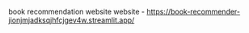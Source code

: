 book recommendation website 
website - https://book-recommender-jionjmjadksqjhfcjgev4w.streamlit.app/
